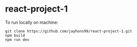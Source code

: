 ﻿# react-project-1

To run locally on machine:
 
 ```
 git clone https://github.com/jayhons99/react-project-1.git
 npm build
 npm run dev
 ```
 
